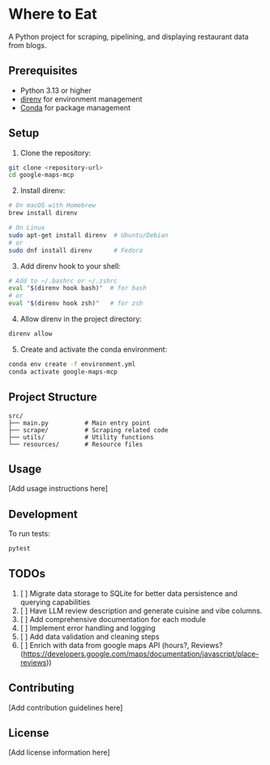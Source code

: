 # Where to Eat

A Python project for scraping, pipelining, and displaying restaurant data from blogs.

## Prerequisites

- Python 3.13 or higher
- [direnv](https://direnv.net/) for environment management
- [Conda](https://docs.conda.io/en/latest/) for package management

## Setup

1. Clone the repository:
```bash
git clone <repository-url>
cd google-maps-mcp
```

2. Install direnv:
```bash
# On macOS with Homebrew
brew install direnv

# On Linux
sudo apt-get install direnv  # Ubuntu/Debian
# or
sudo dnf install direnv      # Fedora
```

3. Add direnv hook to your shell:
```bash
# Add to ~/.bashrc or ~/.zshrc
eval "$(direnv hook bash)"  # for bash
# or
eval "$(direnv hook zsh)"   # for zsh
```

4. Allow direnv in the project directory:
```bash
direnv allow
```

5. Create and activate the conda environment:
```bash
conda env create -f environment.yml
conda activate google-maps-mcp
```

## Project Structure

```
src/
├── main.py          # Main entry point
├── scrape/          # Scraping related code
├── utils/           # Utility functions
└── resources/       # Resource files
```

## Usage

[Add usage instructions here]

## Development

To run tests:
```bash
pytest
```

## TODOs

1. [ ] Migrate data storage to SQLite for better data persistence and querying capabilities
2. [ ] Have LLM review description and generate cuisine and vibe columns.
3. [ ] Add comprehensive documentation for each module
4. [ ] Implement error handling and logging
5. [ ] Add data validation and cleaning steps
6. [ ] Enrich with data from google maps API (hours?, Reviews? (https://developers.google.com/maps/documentation/javascript/place-reviews))

## Contributing

[Add contribution guidelines here]

## License

[Add license information here]
